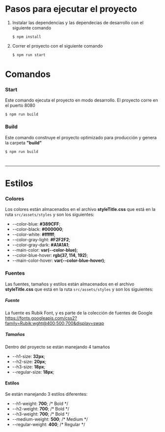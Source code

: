# Pasos para ejecutar el proyecto
1. Instalar las dependencias y las dependecias de desarrollo con el siguiente comando

    ``` 
    $ npm install 
    ``` 
   
2. Correr el proyecto con el siguiente comando
    ``` 
    $ npm run start 
    ```
    

# Comandos

### Start
Este comando ejecuta el proyecto en modo desarrollo. El proyecto corre en el puerto 8080
``` 
$ npm run build
```

### Build
Este comando construye el proyecto optimizado para producción y genera la carpeta **"build"**
``` 
$ npm run build
```

#
#
***
#
#
# Estilos

### Colores
Los colores están almacenados en el archivo **styleTitle.css** que está en la ruta `src/assets/styles` y son los siguientes:
        
- --color-blue: **#389CFF**;
- --color-black: **#000000**;
- --color-white: **#ffffff**;
- --color-gray-light: **#F2F2F2**;
- --color-gray-dark: **#A1A1A1**;
- --main-color: **var(--color-blue)**;
- --color-blue-hover: **rgb(37, 114, 192)**;
- --main-color-hover: **var(--color-blue-hover)**;

### Fuentes
Las fuentes, tamaños y estilos están almacenados en el archivo **styleTitle.css** que está en la ruta `src/assets/styles` y son los siguientes:

##### Fuente

La fuente es Rubik Font, y es parte de la colección de fuentes de Google 
https://fonts.googleapis.com/css2?family=Rubik:wght@400;500;700&display=swap

##### Tamaños
Dentro del proyecto se están manejando 4 tamaños
- --h1-size: **32px**;
- --h2-size: **20px**;
- --h3-size: **18px**;
- --regular-size: **18px**;

#### Estilos
Se están manejando 3 estilos diferentes:

- --h1-weight: **700**;  /* Bold */
- --h2-weight: **700**; /* Bold */
- --h3-weight: **700**; /* Bold */
- --medium-weight: **500**; /* Medium */
- --regular-weight: **400**; /* Regular */